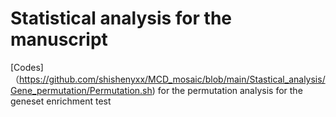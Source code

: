 # Statistical analysis for the manuscript

[Codes]（https://github.com/shishenyxx/MCD_mosaic/blob/main/Stastical_analysis/Gene_permutation/Permutation.sh) for the permutation analysis for the geneset enrichment test
